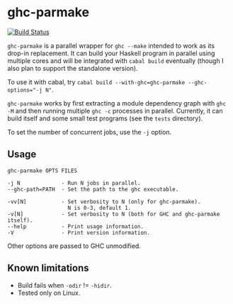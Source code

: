 # ghc-parmake

[![Build Status](https://secure.travis-ci.org/23Skidoo/ghc-parmake.png?branch=master)](http://travis-ci.org/23Skidoo/ghc-parmake)

`ghc-parmake` is a parallel wrapper for `ghc --make` intended to work as its
drop-in replacement. It can build your Haskell program in parallel using
multiple cores and will be integrated with `cabal build` eventually (though I
also plan to support the standalone version).

To use it with cabal, try `cabal build --with-ghc=ghc-parmake --ghc-options="-j N"`.

`ghc-parmake` works by first extracting a module dependency graph with `ghc -M`
and then running multiple `ghc -c` processes in parallel. Currently, it can
build itself and some small test programs (see the `tests` directory).

To set the number of concurrent jobs, use the `-j` option.

## Usage

    ghc-parmake OPTS FILES

    -j N             - Run N jobs in parallel.
    --ghc-path=PATH  - Set the path to the ghc executable.

    -vv[N]           - Set verbosity to N (only for ghc-parmake).
                       N is 0-3, default 1.
    -v[N]            - Set verbosity to N (both for GHC and ghc-parmake itself).
    --help           - Print usage information.
    -V               - Print version information.

Other options are passed to GHC unmodified.

## Known limitations

* Build fails when `-odir` != `-hidir`.
* Tested only on Linux.

